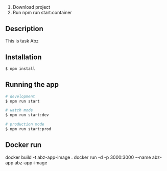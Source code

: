 ##

1. Download project
2. Run npm run start:container

## Description

This is task Abz

## Installation

```bash
$ npm install
```

## Running the app

```bash
# development
$ npm run start

# watch mode
$ npm run start:dev

# production mode
$ npm run start:prod
```

## Docker run

docker build -t abz-app-image .
docker run -d -p 3000:3000 --name abz-app abz-app-image
